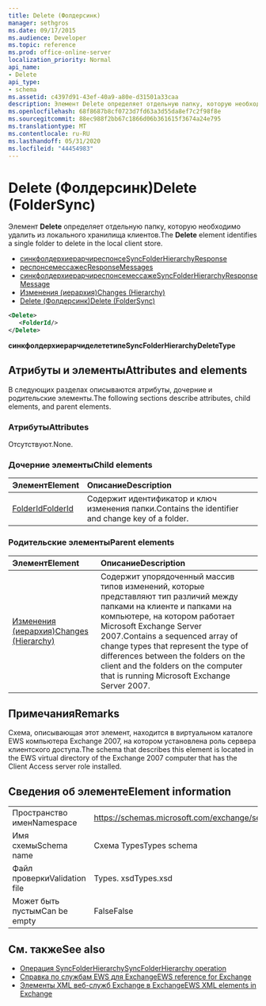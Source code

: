 ```yaml
---
title: Delete (Фолдерсинк)
manager: sethgros
ms.date: 09/17/2015
ms.audience: Developer
ms.topic: reference
ms.prod: office-online-server
localization_priority: Normal
api_name:
- Delete
api_type:
- schema
ms.assetid: c4397d91-43ef-40a9-a80e-d31501a33caa
description: Элемент Delete определяет отдельную папку, которую необходимо удалить из локального хранилища клиентов.
ms.openlocfilehash: 68f8687b8cf0723d7fd63a3d55da8ef7c2f98f8e
ms.sourcegitcommit: 88ec988f2bb67c1866d06b361615f3674a24e795
ms.translationtype: MT
ms.contentlocale: ru-RU
ms.lasthandoff: 05/31/2020
ms.locfileid: "44454983"
---
```

# <a name="delete-foldersync"></a><span data-ttu-id="44a68-103">Delete (Фолдерсинк)</span><span class="sxs-lookup"><span data-stu-id="44a68-103">Delete (FolderSync)</span></span>

<span data-ttu-id="44a68-104">Элемент **Delete** определяет отдельную папку, которую необходимо удалить из локального хранилища клиентов.</span><span class="sxs-lookup"><span data-stu-id="44a68-104">The **Delete** element identifies a single folder to delete in the local client store.</span></span> 
  
- [<span data-ttu-id="44a68-105">синкфолдерхиерарчиреспонсе</span><span class="sxs-lookup"><span data-stu-id="44a68-105">SyncFolderHierarchyResponse</span></span>](syncfolderhierarchyresponse.md)  
- [<span data-ttu-id="44a68-106">респонсемессажес</span><span class="sxs-lookup"><span data-stu-id="44a68-106">ResponseMessages</span></span>](responsemessages.md)  
- [<span data-ttu-id="44a68-107">синкфолдерхиерарчиреспонсемессаже</span><span class="sxs-lookup"><span data-stu-id="44a68-107">SyncFolderHierarchyResponseMessage</span></span>](syncfolderhierarchyresponsemessage.md)  
- [<span data-ttu-id="44a68-108">Изменения (иерархия)</span><span class="sxs-lookup"><span data-stu-id="44a68-108">Changes (Hierarchy)</span></span>](changes-hierarchy.md)  
- [<span data-ttu-id="44a68-109">Delete (Фолдерсинк)</span><span class="sxs-lookup"><span data-stu-id="44a68-109">Delete (FolderSync)</span></span>](delete-foldersync.md)
  
```xml
<Delete>
   <FolderId/>
</Delete>
```

<span data-ttu-id="44a68-110">**синкфолдерхиерарчиделететипе**</span><span class="sxs-lookup"><span data-stu-id="44a68-110">**SyncFolderHierarchyDeleteType**</span></span>

## <a name="attributes-and-elements"></a><span data-ttu-id="44a68-111">Атрибуты и элементы</span><span class="sxs-lookup"><span data-stu-id="44a68-111">Attributes and elements</span></span>

<span data-ttu-id="44a68-112">В следующих разделах описываются атрибуты, дочерние и родительские элементы.</span><span class="sxs-lookup"><span data-stu-id="44a68-112">The following sections describe attributes, child elements, and parent elements.</span></span>
  
### <a name="attributes"></a><span data-ttu-id="44a68-113">Атрибуты</span><span class="sxs-lookup"><span data-stu-id="44a68-113">Attributes</span></span>

<span data-ttu-id="44a68-114">Отсутствуют.</span><span class="sxs-lookup"><span data-stu-id="44a68-114">None.</span></span>
  
### <a name="child-elements"></a><span data-ttu-id="44a68-115">Дочерние элементы</span><span class="sxs-lookup"><span data-stu-id="44a68-115">Child elements</span></span>

|<span data-ttu-id="44a68-116">**Элемент**</span><span class="sxs-lookup"><span data-stu-id="44a68-116">**Element**</span></span>|<span data-ttu-id="44a68-117">**Описание**</span><span class="sxs-lookup"><span data-stu-id="44a68-117">**Description**</span></span>|
|:-----|:-----|
|[<span data-ttu-id="44a68-118">FolderId</span><span class="sxs-lookup"><span data-stu-id="44a68-118">FolderId</span></span>](folderid.md) <br/> |<span data-ttu-id="44a68-119">Содержит идентификатор и ключ изменения папки.</span><span class="sxs-lookup"><span data-stu-id="44a68-119">Contains the identifier and change key of a folder.</span></span>  <br/> |
   
### <a name="parent-elements"></a><span data-ttu-id="44a68-120">Родительские элементы</span><span class="sxs-lookup"><span data-stu-id="44a68-120">Parent elements</span></span>

|<span data-ttu-id="44a68-121">**Элемент**</span><span class="sxs-lookup"><span data-stu-id="44a68-121">**Element**</span></span>|<span data-ttu-id="44a68-122">**Описание**</span><span class="sxs-lookup"><span data-stu-id="44a68-122">**Description**</span></span>|
|:-----|:-----|
|[<span data-ttu-id="44a68-123">Изменения (иерархия)</span><span class="sxs-lookup"><span data-stu-id="44a68-123">Changes (Hierarchy)</span></span>](changes-hierarchy.md) <br/> |<span data-ttu-id="44a68-124">Содержит упорядоченный массив типов изменений, которые представляют тип различий между папками на клиенте и папками на компьютере, на котором работает Microsoft Exchange Server 2007.</span><span class="sxs-lookup"><span data-stu-id="44a68-124">Contains a sequenced array of change types that represent the type of differences between the folders on the client and the folders on the computer that is running Microsoft Exchange Server 2007.</span></span>  <br/> |
   
## <a name="remarks"></a><span data-ttu-id="44a68-125">Примечания</span><span class="sxs-lookup"><span data-stu-id="44a68-125">Remarks</span></span>

<span data-ttu-id="44a68-126">Схема, описывающая этот элемент, находится в виртуальном каталоге EWS компьютера Exchange 2007, на котором установлена роль сервера клиентского доступа.</span><span class="sxs-lookup"><span data-stu-id="44a68-126">The schema that describes this element is located in the EWS virtual directory of the Exchange 2007 computer that has the Client Access server role installed.</span></span>
  
## <a name="element-information"></a><span data-ttu-id="44a68-127">Сведения об элементе</span><span class="sxs-lookup"><span data-stu-id="44a68-127">Element information</span></span>

|||
|:-----|:-----|
|<span data-ttu-id="44a68-128">Пространство имен</span><span class="sxs-lookup"><span data-stu-id="44a68-128">Namespace</span></span>  <br/> |https://schemas.microsoft.com/exchange/services/2006/types  <br/> |
|<span data-ttu-id="44a68-129">Имя схемы</span><span class="sxs-lookup"><span data-stu-id="44a68-129">Schema name</span></span>  <br/> |<span data-ttu-id="44a68-130">Схема Types</span><span class="sxs-lookup"><span data-stu-id="44a68-130">Types schema</span></span>  <br/> |
|<span data-ttu-id="44a68-131">Файл проверки</span><span class="sxs-lookup"><span data-stu-id="44a68-131">Validation file</span></span>  <br/> |<span data-ttu-id="44a68-132">Types. xsd</span><span class="sxs-lookup"><span data-stu-id="44a68-132">Types.xsd</span></span>  <br/> |
|<span data-ttu-id="44a68-133">Может быть пустым</span><span class="sxs-lookup"><span data-stu-id="44a68-133">Can be empty</span></span>  <br/> |<span data-ttu-id="44a68-134">False</span><span class="sxs-lookup"><span data-stu-id="44a68-134">False</span></span>  <br/> |
   
## <a name="see-also"></a><span data-ttu-id="44a68-135">См. также</span><span class="sxs-lookup"><span data-stu-id="44a68-135">See also</span></span>

- [<span data-ttu-id="44a68-136">Операция SyncFolderHierarchy</span><span class="sxs-lookup"><span data-stu-id="44a68-136">SyncFolderHierarchy operation</span></span>](syncfolderhierarchy-operation.md)
- [<span data-ttu-id="44a68-137">Справка по службам EWS для Exchange</span><span class="sxs-lookup"><span data-stu-id="44a68-137">EWS reference for Exchange</span></span>](ews-reference-for-exchange.md)
- [<span data-ttu-id="44a68-138">Элементы XML веб-служб Exchange в Exchange</span><span class="sxs-lookup"><span data-stu-id="44a68-138">EWS XML elements in Exchange</span></span>](ews-xml-elements-in-exchange.md)

